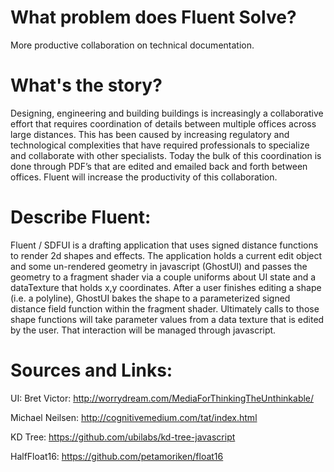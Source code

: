 # What problem does Fluent Solve?
More productive collaboration on technical documentation.

# What's the story?
Designing, engineering and building buildings is increasingly a collaborative effort that requires coordination of details between multiple offices across large distances. This has been caused by increasing regulatory and technological complexities that have required professionals to specialize and collaborate with other specialists. Today the bulk of this coordination is done through PDF’s that are edited and emailed back and forth between offices. Fluent will increase the productivity of this collaboration.

# Describe Fluent:
Fluent / SDFUI is a drafting application that uses signed distance functions to render 2d shapes and effects. The application holds a current edit object and some un-rendered geometry in javascript (GhostUI) and passes the geometry to a fragment shader via a couple uniforms about UI state and a dataTexture that holds x,y coordinates. After a user finishes editing a shape (i.e. a polyline), GhostUI bakes the shape to a parameterized signed distance field function within the fragment shader. Ultimately calls to those shape functions will take parameter values from a data texture that is edited by the user. That interaction will be managed through javascript.

# Sources and Links:

UI:
Bret Victor:
http://worrydream.com/MediaForThinkingTheUnthinkable/

Michael Neilsen:
http://cognitivemedium.com/tat/index.html

KD Tree:
https://github.com/ubilabs/kd-tree-javascript

HalfFloat16:
https://github.com/petamoriken/float16
